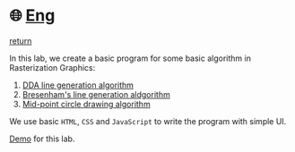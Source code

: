 # :globe_with_meridians: [Eng](./README-vi.md)
[return](../lab_01/)

In this lab, we create a basic program for some basic algorithm in Rasterization Graphics:
1. [DDA line generation algorithm](https://www.geeksforgeeks.org/dda-line-generation-algorithm-computer-graphics/)
2. [Bresenham's line generation aldgorithm](https://www.geeksforgeeks.org/bresenhams-line-generation-algorithm/)
3. [Mid-point circle drawing algorithm](https://www.geeksforgeeks.org/mid-point-circle-drawing-algorithm/)

We use basic `HTML`, `CSS` and `JavaScript` to write the program with simple UI.

[Demo](https://raw.githack.com/MysteryRune/CS105-Computer_Graphics/main/progress/lab_01/index.html) for this lab.